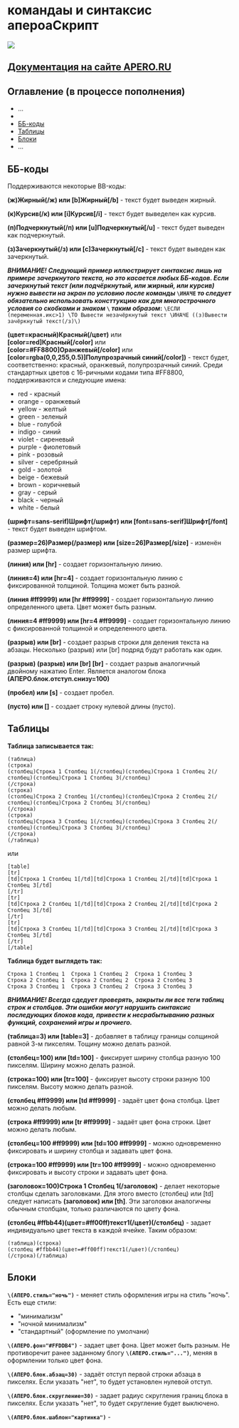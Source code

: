 # командаы и синтаксис апероаСкрипт
![](http://apero.ru/public/img/logo.png)
## [Документация на сайте APERO.RU](http://apero.ru/Документация)

## Оглавление (в процессе пополнения)
* ...
* []()
* [ББ-коды](#ББ-коды)
* [Таблицы](#Таблицы)
* [Блоки](#Блоки)
* ...


## ББ-коды
Поддерживаются некоторые BB-коды:

**(ж)Жирный(/ж) или [b]Жирный[/b]** - текст будет выведен жирный.

**(к)Курсив(/к) или [i]Курсив[/i]** - текст будет выведелен как курсив.

**(п)Подчеркнутый(/п) или [u]Подчеркнутый[/u]** - текст будет выведен как подчеркнутый.  

**(з)Зачеркнутый(/з) или [c]Зачеркнутый[/c]** - текст будет выведен как зачеркнутый.  

**_ВНИМАНИЕ! Следующий пример иллюстрирует синтаксис лишь на примере зачеркнутого текста, но это касается любых ББ-кодов. Если зачеркнутый текст (или подчёркнутый, или жирный, или курсив) нужно вывести на экран по условию после команды_ **`\ИНАЧЕ`** _то следует обязательно использовать консттукцию как для многострочного условия со скобками и знаком_ `\` _таким образом_:** `\ЕСЛИ (переменная.икс>1) \ТО Вывести незачёркнутый текст \ИНАЧЕ ((з)Вывести зачёркнутый текст(/з)\)`

**(цвет=красный)Красный(/цвет)**  или   
**[color=red]Красный[/color]** или  
**[color=#FF8800]Оранжевый[/color]** или  
**[color=rgba(0,0,255,0.5)]Полупрозрачный синий[/color])** - текст будет, соответственно: красный, оранжевый, полупрозрачный синий. Среди стандартных цветов с 16-ричными кодами типа #FF8800, поддерживаются и следующие имена:
* red - красный  
* orange - оранжевый 
* yellow - желтый  
* green - зеленый  
* blue - голубой  
* indigo - синий  
* violet - сиреневый  
* purple - фиолетовый  
* pink - розовый  
* silver - серебряный  
* gold - золотой  
* beige - бежевый  
* brown - коричневый  
* gray - серый  
* black - черный  
* white - белый

**(шрифт=sans-serif)Шрифт(/шрифт) или [font=sans-serif]Шрифт[/font]** - текст будет выведен шрифтом.    

**(размер=26)Размер(/размер) или [size=26]Размер[/size]** - изменён размер шрифта.

**(линия) или [hr]** - создает горизонтальную линию.  

**(линия=4) или [hr=4]** - создает горизонтальную линию с фиксированной толщиной. Толщина может быть разной.  

**(линия #ff9999) или [hr #ff9999]** - создает горизонтальную линию определенного цвета. Цвет может быть разным.  

**(линия=4 #ff9999) или [hr=4 #ff9999]** - создает горизонтальную линию с фиксированной толщиной и определенного цвета.  


**(разрыв) или [br]** - создает разрыв строки для деления текста на абзацы. Несколько (разрыв) или [br] подряд будут работать как один. 

**(разрыв)&nbsp;(разрыв) или [br]&nbsp;[br]** - создает разрыв аналогичный двойному нажатию Enter. Является аналогом блока **\(АПЕРО.блок.отступ.снизу=100)**  

**(пробел) или [s]** - создает пробел.  

**(пусто) или []** - создает строку нулевой длины (пусто).  

## Таблицы
**Таблица записывается так:**
```
(таблица)
(строка)
(столбец)Строка 1 Столбец 1(/столбец)(столбец)Строка 1 Столбец 2(/столбец)(столбец)Строка 1 Столбец 3(/столбец)
(/строка)
(строка)
(столбец)Строка 2 Столбец 1(/столбец)(столбец)Строка 2 Столбец 2(/столбец)(столбец)Строка 2 Столбец 3(/столбец)
(/строка)
(строка)
(столбец)Строка 3 Столбец 1(/столбец)(столбец)Строка 3 Столбец 2(/столбец)(столбец)Строка 3 Столбец 3(/столбец)
(/строка)
(/таблица)
```
или
```
[table]
[tr]
[td]Строка 1 Столбец 1[/td][td]Строка 1 Столбец 2[/td][td]Строка 1 Столбец 3[/td]
[/tr]
[tr]
[td]Строка 2 Столбец 1[/td][td]Строка 2 Столбец 2[/td][td]Строка 2 Столбец 3[/td]
[/tr]
[tr]
[td]Строка 3 Столбец 1[/td][td]Строка 3 Столбец 2[/td][td]Строка 3 Столбец 3[/td]
[/tr]
[/table]
```
**Таблица будет выглядеть так:**
```
Строка 1 Столбец 1	Строка 1 Столбец 2	Строка 1 Столбец 3
Строка 2 Столбец 1	Строка 2 Столбец 2	Строка 2 Столбец 3
Строка 3 Столбец 1	Строка 3 Столбец 2	Строка 3 Столбец 3
```
**_ВНИМАНИЕ! Всегда сдедует проверять, закрыты ли все теги таблиц строк и столбцов. Эти ошибки могут нарушить синтаксис последующих блоков кода, привести к несрабытыванию разных функций, сохранений игры и прочиего._**

**(таблица=3) или [table=3]** - добавляет в таблицу границы солщиной равной 3-м пикселям. Тощину можно делать разной.

**(столбец=100) или [td=100]** - фиксирует ширину столбца разную 100 пикселям. Ширину можно делать разной.

**(строка=100) или [tr=100]** - фиксирует высоту строки разную 100 пикселям. Высоту можно делать разной.

**(столбец #ff9999) или [td #ff9999]** - задаёт цвет фона столбца. Цвет можно делать любым.  

**(строка #ff9999) или [tr #ff9999]** - задаёт цвет фона строки. Цвет можно делать любым. 

**(столбец=100 #ff9999) или [td=100 #ff9999]** - можно одновременно фиксировать и ширину столбца и задавать цвет фона.  

**(строка=100 #ff9999) или [tr=100 #ff9999]** - можно одновременно фиксировать и высоту строки и задавать цвет фона.  

**(заголовок=100)Строка 1 Столбец 1(/заголовок)** - делает некоторые столбцы сделать заголовками. Для этого вместо (столбец) или [td] следует написать **(заголовок) или [th]**. Эти заголовки аналогичны обычным столбцам, только различаются по цвету фона.  

**(столбец #ffbb44)(цвет=#ff00ff)текст1(/цвет)(/столбец)** - задает индивидуально цвет текста в каждой ячейке. Таким образом:
```
(таблица)(строка)
(столбец #ffbb44)(цвет=#ff00ff)текст1(/цвет)(/столбец)
(/строка)(/таблица)
```

## Блоки

**`\(АПЕРО.стиль="ночь")`** - меняет стиль оформления игры на стиль "ночь". Есть еще стили:
*  "минимализм"
* "ночной минимализм"
* "стандартный" (оформление по умолчани)  

**`\(АПЕРО.фон="#FFDDB4")`** - задает цвет фона. Цвет может быть разным. Не противоречит ранее заданному блогу **`\(АПЕРО.стиль="...")`**, меняя в оформлении только цвет фона.

**`\(АПЕРО.блок.абзац=30)`** - задаёт отступ первой строки абзаца в пикселях. Если указать "нет", то будет установлен нулевой отступ.  

**`\(АПЕРО.блок.скругление=30)`** - задает радиус скругления границ блока в пикселях. Если указать "нет", то будет скругление будет выключено.

**`\(АПЕРО.блок.шаблон="картинка")`** - 
